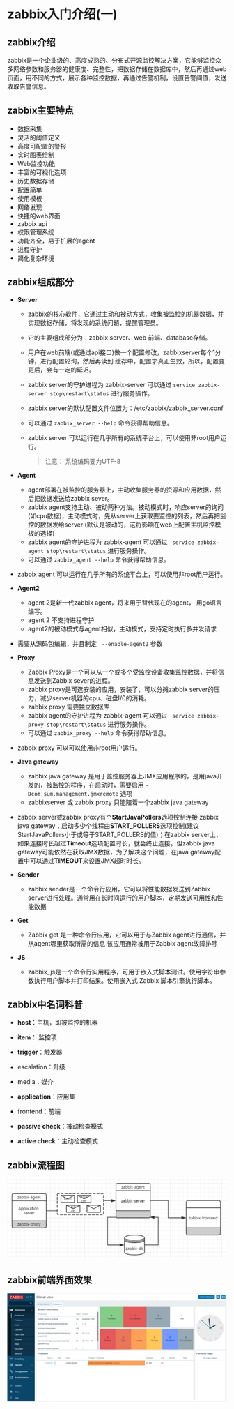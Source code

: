 # zabbix入门介绍(一)

## zabbix介绍

zabbix是一个企业级的、高度成熟的、分布式开源监控解决方案，它能够监控众多网络参数和服务器的健康度、完整性，把数据存储在数据库中，然后再通过web页面，用不同的方式，展示各种监控数据，再通过告警机制，设置告警阈值，发送收取告警信息。

## zabbix主要特点

+ 数据采集
+ 灵活的阈值定义
+ 高度可配置的警报
+ 实时图表绘制
+ Web监控功能
+ 丰富的可视化选项
+ 历史数据存储
+ 配置简单
+ 使用模板
+ 网络发现
+ 快捷的web界面
+ zabbix api
+ 权限管理系统
+ 功能齐全，易于扩展的agent
+ 进程守护
+ 简化复杂环境

## zabbix组成部分

+ **Server**

  + zabbix的核心软件，它通过主动和被动方式，收集被监控的机器数据，并实现数据存储，将发现的系统问题，提醒管理员。

  + 它的主要组成部分为：zabbix server、web 前端、database存储。

  + 用户在web前端(或通过api接口)做一个配置修改，zabbixserver每个1分钟，进行配置轮询，然后再读到 缓存中，配置才真正生效，所以，配置变更后，会有一定的延迟。

  + zabbix server的守护进程为 zabbix-server 可以通过 `service zabbix-server stop\restart\status` 进行服务操作。

  + zabbix server的默认配置文件位置为：/etc/zabbix/zabbix_server.conf

  + 可以通过 `zabbix_server --help` 命令获得帮助信息。

  + zabbix server 可以运行在几乎所有的系统平台上，可以使用非root用户运行。

    > 注意： 系统编码要为UTF-8

+ **Agent**
  
  + agent部署在被监控的服务器上，主动收集服务器的资源和应用数据，然后把数据发送给zabbix sever。
  + zabbix agent支持主动、被动两种方法。被动模式时，响应server的询问(如cpu数据)，主动模式时，先从server上获取要监控的列表，然后再把监控的数据发给server (默认是被动的，这将影响在web上配置主机监控模板的选择)
  + zabbix agent的守护进程为 zabbix-agent 可以通过 ` service zabbix-agent stop\restart\status` 进行服务操作。
  + 可以通过 `zabbix_agent --help` 命令获得帮助信息。
+ zabbix agent 可以运行在几乎所有的系统平台上，可以使用非root用户运行。
  
+ **Agent2**
  
  + agent 2是新一代zabbix agent，将来用于替代现在的agent， 用go语言编写。
  + agent 2 不支持进程守护
  + agent2的被动模式与agent相似，主动模式，支持定时执行多并发请求
+ 需要从源码包编辑，并且制定 ` --enable-agent2` 参数
  
+ **Proxy**
  
  + Zabbix Proxy是一个可以从一个或多个受监控设备收集监控数据，并将信息发送到Zabbix sever的进程。
  + zabbix proxy是可选安装的应用，安装了，可以分摊zabbix server的压力，减少server机器的cpu、磁盘I/0的消耗。
  + zabbix proxy 需要独立数据库
  + zabbix agent的守护进程为 zabbix-agent 可以通过 ` service zabbix-proxy stop\restart\status` 进行服务操作。
  + 可以通过 `zabbix_proxy --help` 命令获得帮助信息。
+ zabbix proxy 可以可以使用非root用户运行。
  
+ **Java gateway**
  
  + zabbix java gateway 是用于监控服务器上JMX应用程序的，是用java开发的，被监控的程序，在启动时，需要启用 `-Dcom.sum.management.jmxremote` 选项
  + zabbixserver 或 zabbix proxy 只能陪着一个zabbix java gateway
+ zabbix server或zabbix proxy有个**StartJavaPollers**选项控制连接 zabbix java gateway；启动多少个线程由**START_POLLERS**选项控制(建议StartJavaPollers小于或等于START_POLLERS的值)；在zabbix server上，如果连接时长超过**Timeout**选项配置时长，就会终止连接，但zabbix java gateway可能依然在获取JMX数据，为了解决这个问题，在java gateway配置中可以通过**TIMEOUT**来设置JMX超时时长。 
  
+ **Sender**
  
  + zabbix sender是一个命令行应用，它可以将性能数据发送到Zabbix server进行处理。通常用在长时间运行的用户脚本，定期发送可用性和性能数据
  
+ **Get**
  
  + Zabbix get 是一种命令行应用，它可以用于与Zabbix agent进行通信，并从agent哪里获取所需的信息 该应用通常被用于Zabbix agent故障排除
  
+ **JS**
  
  + zabbix_js是一个命令行实用程序，可用于嵌入式脚本测试。使用字符串参数执行用户脚本并打印结果。使用嵌入式 Zabbix 脚本引擎执行脚本。



## zabbix中名词科普

+ **host**：主机，即被监控的机器

+ **item**： 监控项
+ **trigger**：触发器
+ escalation：升级
+ media：媒介
+ **application**：应用集
+ frontend：前端
+ **passive check**：被动检查模式
+ **active check**：主动检查模式



## zabbix流程图

![zabbix-00](image/zabbix-00.png)

## zabbix前端界面效果

![zabbix-08](image/zabbix-08.png)